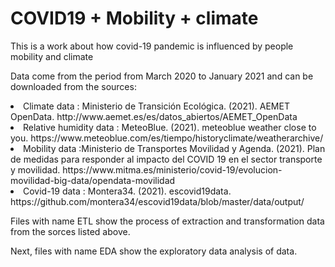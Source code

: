 # COVID19 + Mobility + climate


<p>This is a work about how covid-19 pandemic is  influenced by people mobility and climate</p>


<p>Data come from the period from March 2020 to January 2021 and can be downloaded from the sources:</p>

  <li> Climate data : Ministerio de Transición Ecológica. (2021). AEMET OpenData. http://www.aemet.es/es/datos_abiertos/AEMET_OpenData </li>
  <li> Relative humidity data : MeteoBlue. (2021). meteoblue weather close to you. https://www.meteoblue.com/es/tiempo/historyclimate/weatherarchive/ </li>
  <li>Mobility data :Ministerio de Transportes Movilidad y Agenda. (2021). Plan de medidas para responder al impacto del COVID 19 en el sector transporte y movilidad. https://www.mitma.es/ministerio/covid-19/evolucion-movilidad-big-data/opendata-movilidad </li>
  <li> Covid-19 data :   Montera34. (2021). escovid19data. https://github.com/montera34/escovid19data/blob/master/data/output/</li>

<p></p>

<p>Files with name ETL show the process of extraction and transformation data from the sorces listed above.      </p>




<p>Next, files with name EDA show the exploratory data analysis of data.    </p>
  
